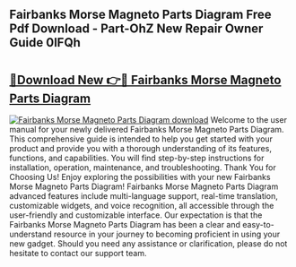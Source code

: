 ## Fairbanks Morse Magneto Parts Diagram Free Pdf Download - Part-OhZ New Repair Owner Guide 0lFQh

# <h2><a href="http://dfmurhu.blite.top/?on=Fairbanks+Morse+Magneto+Parts+Diagram">🔗Download New 👉🔴 Fairbanks Morse Magneto Parts Diagram</a></h2>

[![Fairbanks Morse Magneto Parts Diagram download](https://i.imgur.com/lujVjoI.png)](http://dfmurhu.blite.top/?on=Fairbanks+Morse+Magneto+Parts+Diagram)
Welcome to the user manual for your newly delivered Fairbanks Morse Magneto Parts Diagram. This comprehensive guide is intended to help you get started with your product and provide you with a thorough understanding of its features, functions, and capabilities. You will find step-by-step instructions for installation, operation, maintenance, and troubleshooting. Thank You for Choosing Us! Enjoy exploring the possibilities with your new Fairbanks Morse Magneto Parts Diagram! Fairbanks Morse Magneto Parts Diagram advanced features include multi-language support, real-time translation, customizable widgets, and voice recognition, all accessible through the user-friendly and customizable interface. Our expectation is that the Fairbanks Morse Magneto Parts Diagram has been a clear and easy-to-understand resource in your journey to becoming proficient in using your new gadget. Should you need any assistance or clarification, please do not hesitate to contact our support team.
